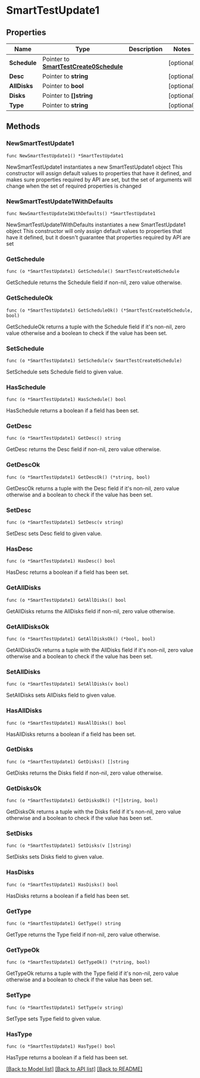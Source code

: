 # SmartTestUpdate1

## Properties

Name | Type | Description | Notes
------------ | ------------- | ------------- | -------------
**Schedule** | Pointer to [**SmartTestCreate0Schedule**](SmartTestCreate0Schedule.md) |  | [optional] 
**Desc** | Pointer to **string** |  | [optional] 
**AllDisks** | Pointer to **bool** |  | [optional] 
**Disks** | Pointer to **[]string** |  | [optional] 
**Type** | Pointer to **string** |  | [optional] 

## Methods

### NewSmartTestUpdate1

`func NewSmartTestUpdate1() *SmartTestUpdate1`

NewSmartTestUpdate1 instantiates a new SmartTestUpdate1 object
This constructor will assign default values to properties that have it defined,
and makes sure properties required by API are set, but the set of arguments
will change when the set of required properties is changed

### NewSmartTestUpdate1WithDefaults

`func NewSmartTestUpdate1WithDefaults() *SmartTestUpdate1`

NewSmartTestUpdate1WithDefaults instantiates a new SmartTestUpdate1 object
This constructor will only assign default values to properties that have it defined,
but it doesn't guarantee that properties required by API are set

### GetSchedule

`func (o *SmartTestUpdate1) GetSchedule() SmartTestCreate0Schedule`

GetSchedule returns the Schedule field if non-nil, zero value otherwise.

### GetScheduleOk

`func (o *SmartTestUpdate1) GetScheduleOk() (*SmartTestCreate0Schedule, bool)`

GetScheduleOk returns a tuple with the Schedule field if it's non-nil, zero value otherwise
and a boolean to check if the value has been set.

### SetSchedule

`func (o *SmartTestUpdate1) SetSchedule(v SmartTestCreate0Schedule)`

SetSchedule sets Schedule field to given value.

### HasSchedule

`func (o *SmartTestUpdate1) HasSchedule() bool`

HasSchedule returns a boolean if a field has been set.

### GetDesc

`func (o *SmartTestUpdate1) GetDesc() string`

GetDesc returns the Desc field if non-nil, zero value otherwise.

### GetDescOk

`func (o *SmartTestUpdate1) GetDescOk() (*string, bool)`

GetDescOk returns a tuple with the Desc field if it's non-nil, zero value otherwise
and a boolean to check if the value has been set.

### SetDesc

`func (o *SmartTestUpdate1) SetDesc(v string)`

SetDesc sets Desc field to given value.

### HasDesc

`func (o *SmartTestUpdate1) HasDesc() bool`

HasDesc returns a boolean if a field has been set.

### GetAllDisks

`func (o *SmartTestUpdate1) GetAllDisks() bool`

GetAllDisks returns the AllDisks field if non-nil, zero value otherwise.

### GetAllDisksOk

`func (o *SmartTestUpdate1) GetAllDisksOk() (*bool, bool)`

GetAllDisksOk returns a tuple with the AllDisks field if it's non-nil, zero value otherwise
and a boolean to check if the value has been set.

### SetAllDisks

`func (o *SmartTestUpdate1) SetAllDisks(v bool)`

SetAllDisks sets AllDisks field to given value.

### HasAllDisks

`func (o *SmartTestUpdate1) HasAllDisks() bool`

HasAllDisks returns a boolean if a field has been set.

### GetDisks

`func (o *SmartTestUpdate1) GetDisks() []string`

GetDisks returns the Disks field if non-nil, zero value otherwise.

### GetDisksOk

`func (o *SmartTestUpdate1) GetDisksOk() (*[]string, bool)`

GetDisksOk returns a tuple with the Disks field if it's non-nil, zero value otherwise
and a boolean to check if the value has been set.

### SetDisks

`func (o *SmartTestUpdate1) SetDisks(v []string)`

SetDisks sets Disks field to given value.

### HasDisks

`func (o *SmartTestUpdate1) HasDisks() bool`

HasDisks returns a boolean if a field has been set.

### GetType

`func (o *SmartTestUpdate1) GetType() string`

GetType returns the Type field if non-nil, zero value otherwise.

### GetTypeOk

`func (o *SmartTestUpdate1) GetTypeOk() (*string, bool)`

GetTypeOk returns a tuple with the Type field if it's non-nil, zero value otherwise
and a boolean to check if the value has been set.

### SetType

`func (o *SmartTestUpdate1) SetType(v string)`

SetType sets Type field to given value.

### HasType

`func (o *SmartTestUpdate1) HasType() bool`

HasType returns a boolean if a field has been set.


[[Back to Model list]](../README.md#documentation-for-models) [[Back to API list]](../README.md#documentation-for-api-endpoints) [[Back to README]](../README.md)


